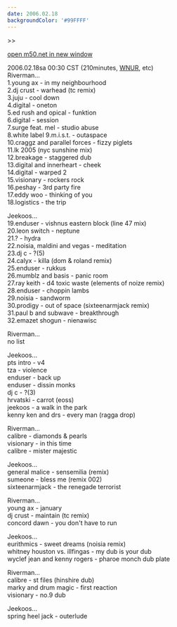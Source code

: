 ```yaml
---
date: 2006.02.18
backgroundColor: '#99FFFF'
---
```


\>>

[open m50.net in new window](http://m50.net/)

2006.02.18sa 00:30 CST (210minutes, [WNUR](http://www.wnur.org/), etc)  
Riverman...  
1.young ax - in my neighbourhood  
2.dj crust - warhead (tc remix)  
3.juju - cool down  
4.digital - oneton  
5.ed rush and opical - funktion  
6.digital - session  
7.surge feat. mel - studio abuse  
8.white label 9.m.i.s.t. - outaspace  
10.craggz and parallel forces - fizzy piglets  
11.lk 2005 (nyc sunshine mix)  
12.breakage - staggered dub  
13.digital and innerheart - cheek  
14.digital - warped 2  
15.visionary - rockers rock  
16.peshay - 3rd party fire  
17.eddy woo - thinking of you  
18.logistics - the trip  

Jeekoos...  
19.enduser - vishnus eastern block (line 47 mix)  
20.leon switch - neptune  
21.? - hydra  
22.noisia, maldini and vegas - meditation  
23.dj c - ?(5)  
24.calyx - killa (dom & roland remix)  
25.enduser - rukkus  
26.mumblz and basis - panic room  
27.ray keith - d4 toxic waste (elements of noize remix)  
28.enduser - choppin lambs  
29.noisia - sandworm  
30.prodigy - out of space (sixteenarmjack remix)  
31.paul b and subwave - breakthrough  
32.emazet shogun - nienawisc  

Riverman...  
no list  

Jeekoos...  
pts intro - v4  
tza - violence  
enduser - back up  
enduser - dissin monks  
dj c - ?(3)  
hrvatski - carrot (eoss)  
jeekoos - a walk in the park  
kenny ken and drs - every man (ragga drop)  

Riverman...  
calibre - diamonds & pearls  
visionary - in this time  
calibre - mister majestic  

Jeekoos...  
general malice - sensemilia (remix)  
sumeone - bless me (remix 002)  
sixteenarmjack - the renegade terrorist  

Riverman...  
young ax - january  
dj crust - maintain (tc remix)  
concord dawn - you don't have to run  

Jeekoos...  
eurithmics - sweet dreams (noisia remix)  
whitney houston vs. illfingas - my dub is your dub  
wyclef jean and kenny rogers - pharoe monch dub plate  

Riverman...  
calibre - st files (hinshire dub)  
marky and drum magic - first reaction  
visionary - no.9 dub  

Jeekoos...  
spring heel jack - outerlude